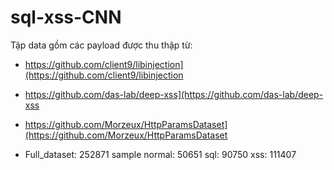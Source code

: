 # sql-xss-CNN
Tập data gồm các payload được thu thập từ:
- https://github.com/client9/libinjection](https://github.com/client9/libinjection
- https://github.com/das-lab/deep-xss](https://github.com/das-lab/deep-xss
- https://github.com/Morzeux/HttpParamsDataset](https://github.com/Morzeux/HttpParamsDataset

- Full_dataset: 252871 sample
normal: 50651
sql: 90750
xss: 111407
